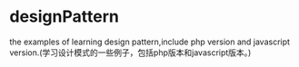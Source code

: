 # designPattern
the examples of learning design pattern,include php version and javascript version.(学习设计模式的一些例子，包括php版本和javascript版本。)
